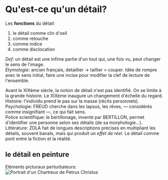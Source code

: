 # Qu'est-ce qu'un détail?

Les **fonctions** du détail:

1. le détail comme clin d'oeil
2. comme retouche
3. comme indice
4. comme disclocation

_Def_: un détail est une infime partie d'un tout qui, une fois vu, peut changer le sens de l'image.  
_Etymologie_: ancien français, detaillier -&gt; taillier &gt; couper. Idée de rompre avec le sens initial, faire une incise pour modifier la clef de lecture de l'ensemble.

Avant le XIXème siècle, la notion de détail n'est pas identifié. On se limite à la grande histoire. Le XIXème inaugure un changement d'échelle du regard.  
Histoire: l'individu prend le pas sur la masse \(récits personnels\).  
Psychologie: FREUD cherche dans les lapsus, les rêves, — considérés comme insignifiant —, ce qui fait sens.  
Police scientifique: le bertillonage, inventé par BERTILLON, permet d'identifier une personne selon ses détails \(de sa morphologie...\).  
Littérature: ZOLA fait de longues descriptions précises en multipliant les détails, souvent banals, mais qui produit un _effet de réel_. Le détail comme pont entre la fiction et la réalité.

## le détail en peinture

Eléments picturaux perturbateurs:  
![Portrait d'un Chartreux de Petrus Christus](https://s3-eu-west-1.amazonaws.com/deprouw-fr--media/blog/1._Petrus_Christus_Portrait_de_Chartreux_1446_New_York_Metropolitan_Museum_of_Art.jpg)
